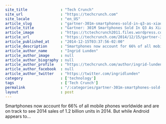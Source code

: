 ```yaml
---
site_title               : "Tech Crunch"
site_url                 : "https://techcrunch.com"
site_locale              : "en_US"
article_slug             : "gartner-301m-smartphones-sold-in-q3-as-xiaomi-muscles-into-the-top-5-at-samsungs-expense"
article_title            : "Gartner: 301M Smartphones Sold In Q3 As Xiaomi Muscles Into The Top 5 At Samsung’s Expense"
article_image            : "https://tctechcrunch2011.files.wordpress.com/2014/04/p1020696.jpg?w=764&h=400&crop=1"
article_url              : "https://techcrunch.com/2014/12/15/gartner-301m-smartphones-sold-in-q3-as-xiaomi-muscles-into-the-top-5-at-samsungs-expense/"
article_published_at     : "2014-12-15T03:37:56-02:00"
article_description      : "Smartphones now account for 66% of all mobile phones worldwide and are on track to see 2014 sales of 1.2 billion units in 2014. But while Android appears to..."
article_author_name      : "Ingrid Lunden"
article_author_image     : null
article_author_biography : null
article_author_profile   : "https://techcrunch.com/author/ingrid-lunden/"
article_author_facebook  : null
article_author_twitter   : "https://twitter.com/ingridlunden"
category                 : ['technology']
tags                     : ['Tech Crunch']
permalink                : "/:categories/gartner-301m-smartphones-sold-in-q3-as-xiaomi-muscles-into-the-top-5-at-samsungs-expense/"
layout                   : post
---
```


Smartphones now account for 66% of all mobile phones worldwide and are on track to see 2014 sales of 1.2 billion units in 2014. But while Android appears to...
